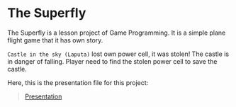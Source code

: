 # The Superfly
The Superfly is a lesson project of Game Programming. It is a simple plane flight game that it has own story.

`Castle in the sky (Laputa)` lost own power cell, it was stolen! The castle is in danger of falling. Player need to find the stolen power cell to save the castle.

Here, this is the presentation file for this project:
> [Presentation](presentation.pdf)
